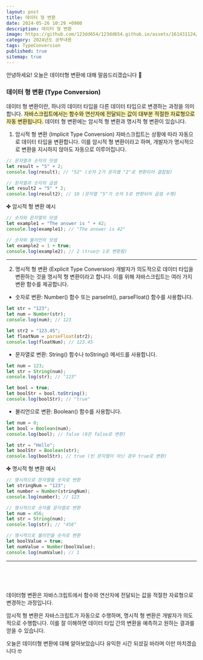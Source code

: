 ```yaml
---
layout: post
title: 데이터 형 변환
date: 2024-05-26 10:29 +0900
description: 데이터 형 변환
image: https://github.com/123dd654/123dd654.github.io/assets/161431124/8e0a10ec-a2d8-448b-88a8-cef26ea64819
category: 2024년도 공부내용
tags: TypeConversion
published: true
sitemap: true
---
```


안녕하세요!
오늘은 데이터형 변환에 대해 말씀드리겠습니다 🍞

### 데이터 형 변환 (Type Conversion)

데이터 형 변환이란, 하나의 데이터 타입을 다른 데이터 타입으로 변경하는 과정을 의미합니다.
<span style="background-color:#fff5b1">자바스크립트에서는 함수와 연산자에 전달되는 값이 대부분 적절한 자료형으로 자동 변환됩니다.</span>
데이터 형 변환에는 암시적 형 변환과 명시적 형 변환이 있습니다.

1. 암시적 형 변환 (Implicit Type Conversion)
   자바스크립트는 상황에 따라 자동으로 데이터 타입을 변환합니다. 이를 암시적 형 변환이라고 하며, 개발자가 명시적으로 변환을 지시하지 않아도 자동으로 이루어집니다.

```javascript
// 문자열과 숫자의 덧셈
let result = "5" + 2;
console.log(result); // "52" (숫자 2가 문자열 "2"로 변환되어 결합됨)

// 문자열과 숫자의 곱셈
let result2 = "5" * 2;
console.log(result2); // 10 (문자열 "5"가 숫자 5로 변환되어 곱셈 수행)
```

✤ 암시적 형 변환 예시

```javascript
// 숫자와 문자열의 덧셈
let example1 = "The answer is " + 42;
console.log(example1); // "The answer is 42"

// 숫자와 불리언의 덧셈
let example2 = 1 + true;
console.log(example2); // 2 (true는 1로 변환됨)
```

---

2. 명시적 형 변환 (Explicit Type Conversion)
   개발자가 의도적으로 데이터 타입을 변환하는 것을 명시적 형 변환이라고 합니다.
   이를 위해 자바스크립트는 여러 가지 변환 함수를 제공합니다.

- 숫자로 변환: Number() 함수 또는 parseInt(), parseFloat() 함수를 사용합니다.

```javascript
let str = "123";
let num = Number(str);
console.log(num); // 123

let str2 = "123.45";
let floatNum = parseFloat(str2);
console.log(floatNum); // 123.45
```

- 문자열로 변환: String() 함수나 toString() 메서드를 사용합니다.

```javascript
let num = 123;
let str = String(num);
console.log(str); // "123"

let bool = true;
let boolStr = bool.toString();
console.log(boolStr); // "true"
```

- 불리언으로 변환: Boolean() 함수를 사용합니다.

```javascript
let num = 0;
let bool = Boolean(num);
console.log(bool); // false (0은 false로 변환)

let str = "Hello";
let boolStr = Boolean(str);
console.log(boolStr); // true (빈 문자열이 아닌 경우 true로 변환)
```

✤ 명시적 형 변환 예시

```javascript
// 명시적으로 문자열을 숫자로 변환
let stringNum = "123";
let number = Number(stringNum);
console.log(number); // 123

// 명시적으로 숫자를 문자열로 변환
let num = 456;
let str = String(num);
console.log(str); // "456"

// 명시적으로 불리언을 숫자로 변환
let boolValue = true;
let numValue = Number(boolValue);
console.log(numValue); // 1
```

---

<br />
<br />
<br />

데이터형 변환은 자바스크립트에서 함수와 연산자에 전달되는 값을 적절한 자료형으로 변경하는 과정입니다.

암시적 형 변환은 자바스크립트가 자동으로 수행하며, 명시적 형 변환은 개발자가 의도적으로 수행합니다.
이를 잘 이해하면 데이터 타입 간의 변환을 예측하고 원하는 결과를 얻을 수 있습니다.

오늘은 데이터형 변환에 대해 알아보았습니다 유익한 시간 되셨길 바라며 이만 마치겠습니다 🤓
